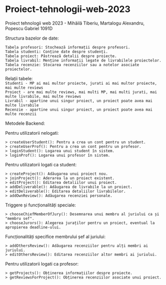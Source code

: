 # Proiect-tehnologii-web-2023
Proiect tehnologii web 2023 - Mihăilă Tiberiu, Martalogu Alexandru, Popescu Gabriel 1091D

Structura bazelor de date:

    Tabela profesori: Stochează informații despre profesori.
    Tabela studenti: Conține date despre studenți.
    Tabela proiect: Păstrează detalii despre proiecte. 
    Tabela livrabil: Menține informații legate de livrabilele proiectelor.
    Tabela recenzie: Stocarea recenziilor sau a notelor asociate proiectelor.

Relații tabele: <br>
    `Studenti - MP ai mai multor proiecte, jurati ai mai multor proiecte, mai multe reviews` <br>
    `Proiect - are mai multe reviews, mai multi MP, mai multi jurati, mai multe livrabile, mai multe reviews` <br>
    `Livrabil - apartine unui singur proiect, un proiect poate avea mai multe livrabile` <br>
    `Recenzie - apartine unui singur proiect, un proiect poate avea mai multe recenzii` <br>

Metodele Backend:

Pentru utilizatorii nelogati:

    > createUserStudent(): Pentru a crea un cont pentru un student.
    > createUserProf(): Pentru a crea un cont pentru un profesor.
    > loginStudent(): Logarea unui student în sistem.
    > loginProf(): Logarea unui profesor în sistem.

Pentru utilizatorii logati ca student:

    > createProject(): Adăugarea unui proiect nou.
    > joinProject(): Aderarea la un proiect existent.
    > editProject(): Editarea detaliilor unui proiect.
    > addDeliverable(): Adăugarea de livrabile la un proiect.
    > editDeliverable(): Editarea detaliilor livrabilelor.
    > addOwnReview(): Adăugarea recenziei personale.

Triggere și funcționalități speciale:

    > chooseChiefMemberOfJury(): Desemnarea unui membru al juriului ca și "membru sef".
    > chooseJurors(): Alegerea juraților pentru un proiect, eventual la apropierea deadline-ului.

Funcționalități specifice membrului șef al juriului:

    > addOthersReview(): Adăugarea recenziilor pentru alți membri ai juriului.
    > editOthersReview(): Editarea recenziilor altor membri ai juriului.

Pentru utilizatorii logati ca profesor:

    > getProjects(): Obținerea informațiilor despre proiecte.
    > getReviewsForProject(): Obținerea recenziilor asociate unui proiect.
